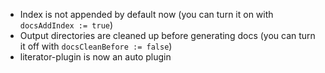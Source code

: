 - Index is not appended by default now (you can turn it on with `docsAddIndex := true`)
- Output directories are cleaned up before generating docs (you can turn it off with `docsCleanBefore := false`)
- literator-plugin is now an auto plugin
